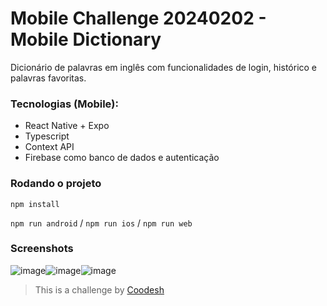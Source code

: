 # Mobile Challenge 20240202 - Mobile Dictionary
Dicionário de palavras em inglês com funcionalidades de login, histórico e palavras favoritas.

### Tecnologias (Mobile):
- React Native + Expo
- Typescript
- Context API
- Firebase como banco de dados e autenticação

### Rodando o projeto
  `npm install`

  `npm run android` / `npm run ios` / `npm run web`

### Screenshots
![image](https://github.com/user-attachments/assets/7f57dc96-1953-4ba2-9000-bb532cb62c6f)![image](https://github.com/user-attachments/assets/39dd2262-3919-4553-b452-91a06d32ad3b)![image](https://github.com/user-attachments/assets/058344fc-9606-4cc1-9a8c-21d09252c482)





>  This is a challenge by [Coodesh](https://coodesh.com/) 
